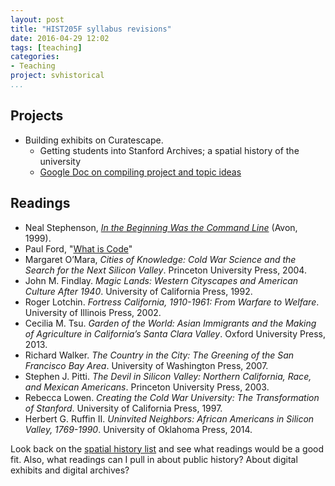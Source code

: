 ```yaml
---
layout: post
title: "HIST205F syllabus revisions"
date: 2016-04-29 12:02
tags: [teaching]
categories:
- Teaching
project: svhistorical
...
```


## Projects

-   Building exhibits on Curatescape.
    -   Getting students into Stanford Archives; a spatial history of the university
    -   [Google Doc on compiling project and topic ideas](https://docs.google.com/document/d/1FJT8CC8aEUpnrQpmBwM9KByhjF6mLsekgTtoPkLZrVM/edit?usp=sharing)

## Readings

-   Neal Stephenson, *[In the Beginning Was the Command Line](http://www.cryptonomicon.com/beginning.html)* (Avon, 1999).
-   Paul Ford, "[What is Code](http://www.bloomberg.com/graphics/2015-paul-ford-what-is-code/)"
-   Margaret O’Mara, *Cities of Knowledge: Cold War Science and the Search for the Next Silicon Valley*. Princeton University Press, 2004.
-   John M. Findlay. *Magic Lands: Western Cityscapes and American Culture After 1940*. University of California Press, 1992.
-   Roger Lotchin. *Fortress California, 1910-1961: From Warfare to Welfare*. University of Illinois Press, 2002.
-   Cecilia M. Tsu. *Garden of the World: Asian Immigrants and the Making of Agriculture in California’s Santa Clara Valley*. Oxford University Press, 2013.
-   Richard Walker. *The Country in the City: The Greening of the San Francisco Bay Area*. University of Washington Press, 2007.
-   Stephen J. Pitti. *The Devil in Silicon Valley: Northern California, Race, and Mexican Americans*. Princeton University Press, 2003.
-   Rebecca Lowen. *Creating the Cold War University: The Transformation of Stanford*. University of California Press, 1997.
-   Herbert G. Ruffin II. *Uninvited Neighbors: African Americans in Silicon Valley, 1769-1990*. University of Oklahoma Press, 2014.

Look back on the [spatial history list](/spatial-history-annotated-bibliography/) and see what readings would be a good fit. Also, what readings can I pull in about public history? About digital exhibits and digital archives?
